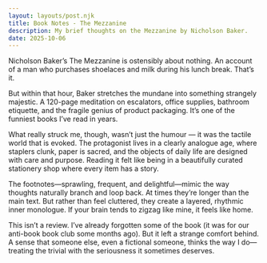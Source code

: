 ```yaml
---
layout: layouts/post.njk
title: Book Notes - The Mezzanine
description: My brief thoughts on the Mezzanine by Nicholson Baker.
date: 2025-10-06
---
```

Nicholson Baker’s The Mezzanine is ostensibly about nothing. An account of a man who purchases shoelaces and milk during his lunch break. That’s it.

But within that hour, Baker stretches the mundane into something strangely majestic. A 120-page meditation on escalators, office supplies, bathroom etiquette, and the fragile genius of product packaging. It’s one of the funniest books I’ve read in years.

What really struck me, though, wasn’t just the humour — it was the tactile world that is evoked. The protagonist lives in a clearly analogue age, where staplers clunk, paper is sacred, and the objects of daily life are designed with care and purpose. Reading it felt like being in a beautifully curated stationery shop where every item has a story.

The footnotes—sprawling, frequent, and delightful—mimic the way thoughts naturally branch and loop back. At times they’re longer than the main text. But rather than feel cluttered, they create a layered, rhythmic inner monologue. If your brain tends to zigzag like mine, it feels like home.

This isn’t a review. I’ve already forgotten some of the book (it was for our anti-book book club some months ago). But it left a strange comfort behind. A sense that someone else, even a fictional someone, thinks the way I do—treating the trivial with the seriousness it sometimes deserves.
